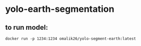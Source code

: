 # yolo-earth-segmentation


## to run model:
```
docker run -p 1234:1234 omalik26/yolo-segment-earth:latest
```